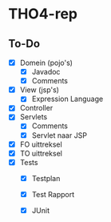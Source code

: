 THO4-rep
========

To-Do
----

- [x] Domein (pojo's)
  - [x] Javadoc
  - [x] Comments
- [x] View (jsp's)
  - [x] Expression Language
- [x] Controller
- [x] Servlets
  - [x] Comments
  - [x] Servlet naar JSP
- [x] FO uittreksel
- [x] TO uittreksel
- [x] Tests
  - [x] Testplan
  - [x] Test Rapport
  - [x] JUnit

